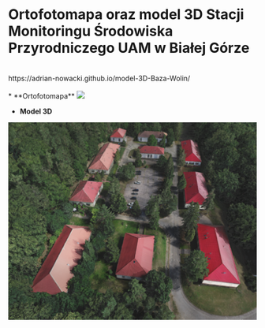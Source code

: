 # Ortofotomapa oraz model 3D Stacji Monitoringu Środowiska Przyrodniczego UAM w Białej Górze

<br />
https://adrian-nowacki.github.io/model-3D-Baza-Wolin/
<br />


<br />
* **Ortofotomapa**

<img src="./img/ortofotomapa.png" width="550">

<br />

* **Model 3D**

<img src="./img/model.png" width="550">




